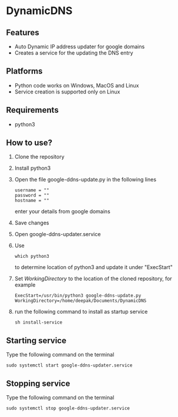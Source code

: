 # DynamicDNS

Features
--------
- Auto Dynamic IP address updater for google domains
- Creates a service for the updating the DNS entry

Platforms
------------
- Python code works on Windows, MacOS and Linux
- Service creation is supported only on Linux

Requirements
------------
- python3

 
How to use?
------------
1. Clone the repository
2. Install python3
3. Open the file google-ddns-update.py
   in the following lines
   ```
   username = ""
   password = ""
   hostname = ""
   ```
   enter your details from google domains
 4. Save changes
 5. Open google-ddns-updater.service
 6. Use
    ```
    which python3
    ```
    to determine location of python3 and update it under "ExecStart"
 7. Set _WorkingDirectory_ to the location of the cloned repository, for example
 
    ```
    ExecStart=/usr/bin/python3 google-ddns-update.py
    WorkingDirectory=/home/deepak/Documents/DynamicDNS
    ```
 
 8. run the following command to install as startup service
    ```
    sh install-service
    ```
 
 Starting service
 ----------------
 Type the following command on the terminal
 ```
 sudo systemctl start google-ddns-updater.service
 ```
 
 Stopping service
 ----------------
 Type the following command on the terminal
 ```
 sudo systemctl stop google-ddns-updater.service
 ```

